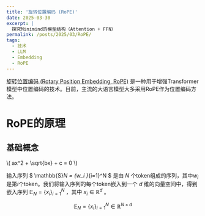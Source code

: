 ```yaml
---
title: '旋转位置编码 (RoPE)'
date: 2025-03-30
excerpt: |
  探究Minimind的模型结构（Attention + FFN）
permalink: /posts/2025/03/RoPE/
tags:
  - 技术
  - LLM
  - Embedding
  - RoPE
---
```


[旋转位置编码 (Rotary Position Embedding, RoPE)](https://arxiv.org/pdf/2104.09864) 是一种用于增强Transformer模型中位置编码的技术。目前，主流的大语言模型大多采用RoPE作为位置编码方法。

# RoPE的原理

## 基础概念

\\( ax^2 + \sqrt{bx} + c = 0 \\)

输入序列 $ \mathbb{S}_N = \{w_i \}_{i=1}^N $ 是由 $N$ 个token组成的序列，其中$w_i$是第$i$个token。我们将输入序列的每个token嵌入到一个 $d$ 维的向量空间中，得到嵌入序列 $\mathbb{E}_N = \{x_i \}_{i=1}^N$ ，其中 $x_i \in \mathbb{R}^d$ 。

$$
\mathbb{E}_N = \{x_i \}_{i=1}^N \in \mathbb{R}^{N \times d}
$$
